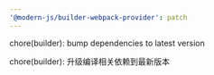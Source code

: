 ```yaml
---
'@modern-js/builder-webpack-provider': patch
---
```


chore(builder): bump dependencies to latest version

chore(builder): 升级编译相关依赖到最新版本
